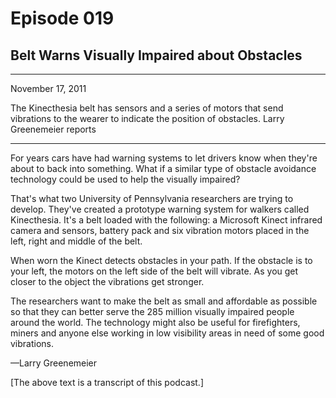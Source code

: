 # Episode 019

## Belt Warns Visually Impaired about Obstacles

---

November 17, 2011

The Kinecthesia belt has sensors and a series of motors that send vibrations to the wearer to indicate the position of obstacles. Larry Greenemeier reports

---

For years cars have had warning systems to let drivers know when they're about to back into something. What if a similar type of obstacle avoidance technology could be used to help the visually impaired?

That's what two University of Pennsylvania researchers are trying to develop. They've created a prototype warning system for walkers called Kinecthesia. It's a belt loaded with the following: a Microsoft Kinect infrared camera and sensors, battery pack and six vibration motors placed in the left, right and middle of the belt.

When worn the Kinect detects obstacles in your path. If the obstacle is to your left, the motors on the left side of the belt will vibrate. As you get closer to the object the vibrations get stronger.

The researchers want to make the belt as small and affordable as possible so that they can better serve the 285 million visually impaired people around the world. The technology might also be useful for firefighters, miners and anyone else working in low visibility areas in need of some good vibrations.

—Larry Greenemeier

[The above text is a transcript of this podcast.]

